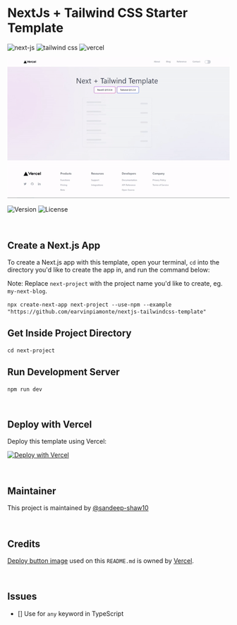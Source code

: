 # NextJs + Tailwind CSS Starter Template

![next-js](https://img.shields.io/badge/next.js-000000?style=for-the-badge&logo=nextdotjs&logoColor=white)
![tailwind css](https://img.shields.io/badge/Tailwind_CSS-38B2AC?style=for-the-badge&logo=tailwind-css&logoColor=white)
![vercel](https://img.shields.io/badge/Vercel-000000?style=for-the-badge&logo=vercel&logoColor=white)


![Version](./public/preview.gif)


![Version](https://img.shields.io/badge/version-v0.1.0-orange.svg)
![License](https://img.shields.io/badge/License-MIT-green.svg)

<br/>

## Create a Next.js App

To create a Next.js app with this template, open your terminal, `cd` into the directory you'd like to create the app in, and run the command below:

Note:
Replace `next-project` with the project name you'd like to create, eg. `my-next-blog`.

```
npx create-next-app next-project --use-npm --example "https://github.com/earvinpiamonte/nextjs-tailwindcss-template"
```

## Get Inside Project Directory
```
cd next-project
```

## Run Development Server

```
npm run dev
```

<br/>

## Deploy with Vercel

Deploy this template using Vercel:

[![Deploy with Vercel](https://vercel.com/button)](https://vercel.com/import/project?template=https://github.com/earvinpiamonte/nextjs-tailwindcss-template)

<br/>

## Maintainer

This project is maintained by [@sandeep-shaw10](https://www.github.com/sandeep-shaw10)

<br/>

## Credits

[Deploy button image](https://vercel.com/button) used on this `README.md` is owned by [Vercel](https://vercel.com).

<br/>

## Issues
- [] Use for `any` keyword in TypeScript